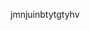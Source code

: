 jmnjuinbtytgtyhv

<!--
**carolhue/carolhue** is a ✨ _special_ ✨ repository because its `README.md` (this file) appears on your GitHub profile.

Here are some ideas to get you started:

- 🔭 I’m currently working on ... Atualmente estou trabalhando na Vip Sul Viagens.
- 🌱 I’m currently learning ... Projeto aplicado na escola Ulbra São Lucas, em Sapucaia Do Sul.
- 👯 I’m looking to collaborate on ...
- 🤔 I’m looking for help with ...
- 💬 Ask me about ...
- 📫 How to reach me: ...
- 😄 Pronouns: ...
- ⚡ Fun fact: ...
-->
